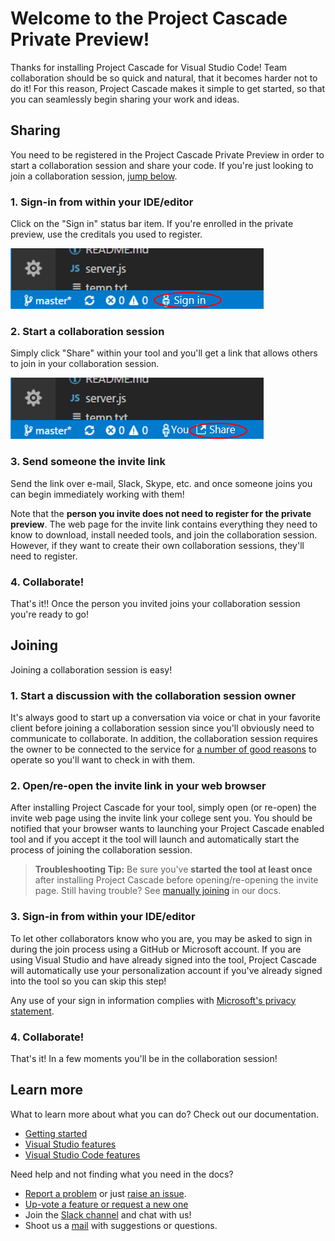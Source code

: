 # Welcome to the Project Cascade Private Preview!

Thanks for installing Project Cascade for Visual Studio Code! Team collaboration should be so quick and natural, that it becomes harder not to do it! For this reason, Project Cascade makes it simple to get started, so that you can seamlessly begin sharing your work and ideas. 

## Sharing

You need to be registered in the Project Cascade Private Preview in order to start a collaboration session and share your code. If you're just looking to join a collaboration session, [jump below](#joining).

### 1. Sign-in from within your IDE/editor

Click on the "Sign in" status bar item. If you're enrolled in the private preview, use the creditals you used to register. 

![VS Code Download](media/vscode-sign-in-button.png)

### 2. Start a collaboration session

Simply click "Share" within your tool and you'll get a link that allows others to join in your collaboration session. 

![VS Share Button](media/vscode-share-button.png)

### 3. Send someone the invite link

Send the link over e-mail, Slack, Skype, etc. and once someone joins you can begin immediately working with them! 

Note that the **person you invite does not need to register for the private preview**. The web page for the invite link contains everything they need to know to download, install needed tools, and join the collaboration session. However, if they want to create their own collaboration sessions, they'll need to register.

### 4. Collaborate!

That's it!! Once the person you invited joins your collaboration session you're ready to go!

## Joining

Joining a collaboration session is easy!

### 1. Start a discussion with the collaboration session owner

It's always good to start up a conversation via voice or chat in your favorite client before joining a collaboration session since you'll obviously need to communicate to collaborate. In addition, the collaboration session requires the owner to be connected to the service for [a number of good reasons](../docs/getting-started.md#owners-and-participants) to operate so you'll want to check in with them.

### 2. Open/re-open the invite link in your web browser
After installing Project Cascade for your tool, simply open (or re-open) the invite web page using the invite link your college sent you.  You should be notified that your browser wants to launching your Project Cascade enabled tool and if you accept it the tool will launch and automatically start the process of joining the collaboration session.

> **Troubleshooting Tip:** Be sure you've **started the tool at least once** after installing Project Cascade before opening/re-opening the invite page. Still having trouble? See [manually joining](../docs/getting-started.md#manually-joining) in our docs.

### 3. Sign-in from within your IDE/editor

To let other collaborators know who you are, you may be asked to sign in during the join process using a GitHub or Microsoft account. If you are using Visual Studio and have already signed into the tool, Project Cascade will automatically use your personalization account if you've already signed into the tool so you can skip this step!

Any use of your sign in information complies with [Microsoft's privacy statement]().

### 4. Collaborate!

That's it! In a few moments you'll be in the collaboration session!

## Learn more

What to learn more about what you can do? Check out our documentation.

- [Getting started](../docs/getting-started.md)
- [Visual Studio features](../docs/collab-vs.md)
- [Visual Studio Code features](../docs/collab-vscode,md)

Need help and not finding what you need in the docs?

- [Report a problem](../CONTRIBUTING.md#filing-visual-studio-problems) or just [raise an issue](https://github.com/Microsoft/project-cascade/issues).
- [Up-vote a feature or request a new one](https://github.com/Microsoft/project-cascade/issues?utf8=%E2%9C%93&q=is%3Aopen%20is%3Aissue%20label%3Afeature-request%20sort%3Areactions-%2B1%20)
- Join the [Slack channel](http://project-cascade.slack.com) and chat with us!
- Shoot us a [mail](mailto:project-cascade@microsoft.com) with suggestions or questions.
